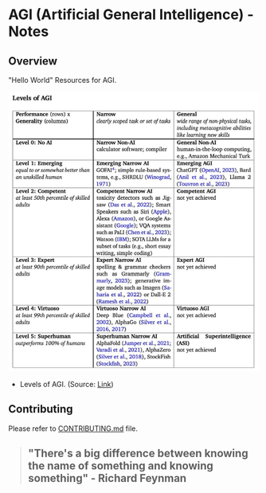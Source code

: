 # AGI (Artificial General Intelligence) - Notes

## Overview

"Hello World" Resources for AGI.

![](./docs/agi-levels.jpg)

- Levels of AGI. (Source: [Link](https://arxiv.org/pdf/2311.02462.pdf))

## Contributing

Please refer to [CONTRIBUTING.md](../CONTRIBUTING.md) file.


> ## "There's a big difference between knowing the name of something and knowing something" - Richard Feynman


